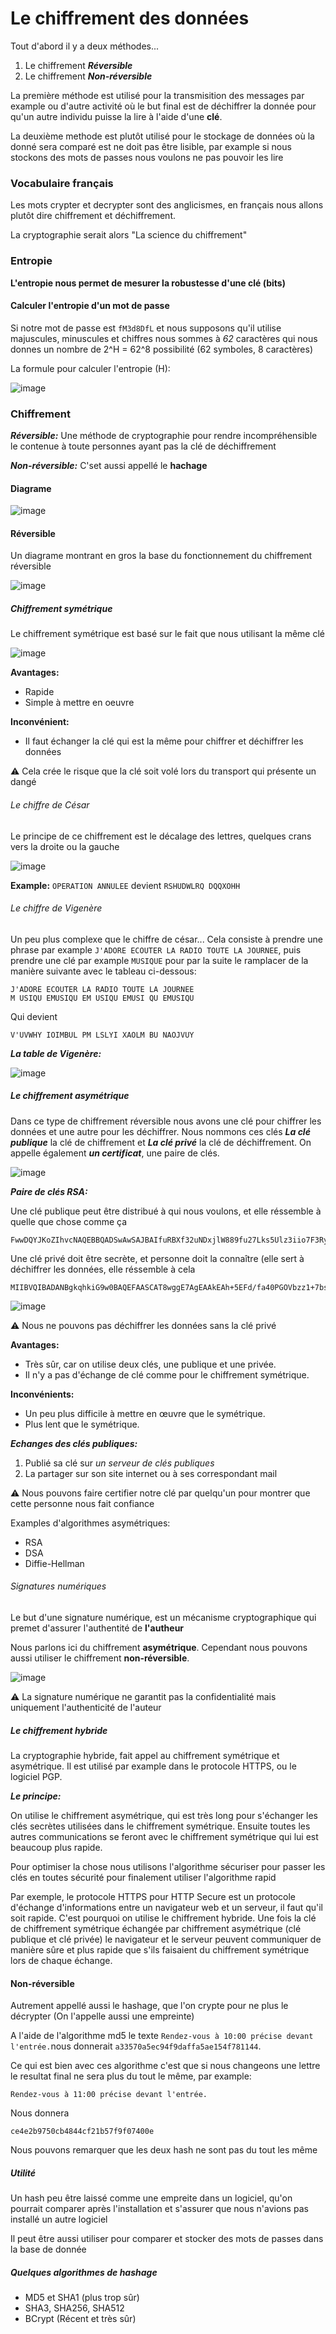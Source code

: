# Le chiffrement des données 

Tout d'abord il y a deux méthodes...

1. Le chiffrement ***Réversible***
2. Le chiffrement ***Non-réversible***

La première méthode est utilisé pour la transmisition des messages par example ou d'autre activité où le but final est de déchiffrer la donnée pour qu'un autre individu puisse la lire à l'aide d'une **clé**. 

La deuxième methode est plutôt utilisé pour le stockage de données où la donné sera comparé est ne doit pas être lisible, par example si nous stockons des mots de passes nous voulons ne pas pouvoir les lire

### Vocabulaire français 

Les mots crypter et decrypter sont des anglicismes, en français nous allons plutôt dire chiffrement et déchiffrement. 

La cryptographie serait alors "La science du chiffrement"

### Entropie

**L'entropie nous permet de mesurer la robustesse d'une clé (bits)**

#### Calculer l'entropie d'un mot de passe 

Si notre mot de passe est ```fM3d8DfL``` et nous supposons qu'il utilise majuscules, minuscules et chiffres nous sommes à *62* caractères qui nous donnes un nombre de 2^H = 62^8 possibilité (62 symboles, 8 caractères)

La formule pour calculer l'entropie (H):

![image](https://user-images.githubusercontent.com/73474137/160009897-4acbefaa-2f82-4384-a427-a54fb4e6a651.png)

### Chiffrement

***Réversible:*** Une méthode de cryptographie pour rendre incompréhensible le contenue à toute personnes ayant pas la clé de déchiffrement

***Non-réversible:*** C'set aussi appellé le **hachage** 

#### Diagrame

![image](https://user-images.githubusercontent.com/73474137/159997114-fa0908e9-79e7-4362-9282-eee2f948c0e9.png)

#### Réversible

Un diagrame montrant en gros la base du fonctionnement du chiffrement réversible

![image](https://user-images.githubusercontent.com/73474137/159999153-3fc208e2-b087-4c78-a2ec-5a8e0a4e30c2.png)

##### Chiffrement symétrique

Le chiffrement symétrique est basé sur le fait que nous utilisant la même clé

![image](https://user-images.githubusercontent.com/73474137/159999613-80ace1c0-c2be-42f5-8a55-c67b70a76089.png)

**Avantages:**

- Rapide
- Simple à mettre en oeuvre

**Inconvénient:**

- Il faut échanger la clé qui est la même pour chiffrer et déchiffrer les données

⚠ Cela crée le risque que la clé soit volé lors du transport qui présente un dangé

###### Le chiffre de César

Le principe de ce chiffrement est le décalage des lettres, quelques crans vers la droite ou la gauche

![image](https://user-images.githubusercontent.com/73474137/160001457-71281938-9e0d-4d08-b6f0-63dff8d89af8.png)

**Example:** ```OPERATION ANNULEE``` devient ```RSHUDWLRQ DQQXOHH```

###### Le chiffre de Vigenère

Un peu plus complexe que le chiffre de césar... Cela consiste à prendre une phrase par example ```J'ADORE ECOUTER LA RADIO TOUTE LA JOURNEE```, puis prendre une clé par example ```MUSIQUE``` pour par la suite le ramplacer de la manière suivante avec le tableau ci-dessous:
 
```
J'ADORE ECOUTER LA RADIO TOUTE LA JOURNEE
M USIQU EMUSIQU EM USIQU EMUSI QU EMUSIQU
```

Qui devient

```
V'UVWHY IOIMBUL PM LSLYI XAOLM BU NAOJVUY
```

***La table de Vigenère:***

![image](https://user-images.githubusercontent.com/73474137/160005335-7be08941-8bb3-497f-b9f8-6465c84be46a.png)

##### Le chiffrement asymétrique

Dans ce type de chiffrement réversible nous avons une clé pour chiffrer les données et une autre pour les déchiffrer. Nous nommons ces clés ***La clé publique*** la clé de chiffrement et ***La clé privé*** la clé de déchiffrement. On appelle également ***un certificat***, une paire de clés.

![image](https://user-images.githubusercontent.com/73474137/160010777-a73fd248-29df-43e9-9268-70726554fe7f.png)

***Paire de clés RSA:***

Une clé publique peut être distribué à qui nous voulons, et elle réssemble à quelle que chose comme ça 
```
FwwDQYJKoZIhvcNAQEBBQADSwAwSAJBAIfuRBXf32uNDxjlW889fu27Lks5Ulz3iio7F3Ry0peETVkx1pPm3ENbTx8AK8o+0graPDiCJVpikUoTaYF5GGsCAwEAAQ==
```

Une clé privé doit être secrète, et personne doit la connaître (elle sert à déchiffrer les données, elle réssemble à cela
```
MIIBVQIBADANBgkqhkiG9w0BAQEFAASCAT8wggE7AgEAAkEAh+5EFd/fa40PGOVbzz1+7bsuSzlSXPeKKjsXdHLSl4RNWTHWk+bcQ1tPHwAryj7SCto8OIIlWmKRShNpgXkYawIDAQABAkAaF55yJHsahgUz3jL1YPSQZbHJNsOcnNekq5sg+zl5Y+BmvDrIOy3yFwT01RvyxWX8a7lQjTh7z3yHL428auABAiEAvCN7RtQgoYYUkoigJppL0zbh2xWh0C67E0crOLJvNGsCIQC49fb/qdaL3k4AJtD8euPr0zPtoBkL+MfM/tXba/asAQIhAIUDGN8EjmVkJBtNWNyx7bXQcXGxI4vJ3h1NDbOyA4ktAiEAk+Yy1StE4OEpdBuV316RJIDlNC1h+d28PuLDtUp2nAECIHPL1W3iF9tJSkOKrxyiE9seGNxMm6RVAuE4GRTQoTWa
```

![image](https://user-images.githubusercontent.com/73474137/160011696-602269b0-e66e-4003-9b7f-08f5cd76e946.png)

⚠ Nous ne pouvons pas déchiffrer les données sans la clé privé

**Avantages:**

- Très sûr, car on utilise deux clés, une publique et une privée.
- Il n'y a pas d'échange de clé comme pour le chiffrement symétrique.

**Inconvénients:**

- Un peu plus difficile à mettre en œuvre que le symétrique.
- Plus lent que le symétrique.

***Echanges des clés publiques:***

1. Publié sa clé sur *un serveur de clés publiques*
2. La partager sur son site internet ou à ses correspondant mail

⚠ Nous pouvons faire certifier notre clé par quelqu'un pour montrer que cette personne nous fait confiance

Examples d'algorithmes asymétriques:

- RSA
- DSA
- Diffie-Hellman

###### Signatures numériques

Le but d'une signature numérique, est un mécanisme cryptographique qui premet d'assurer l'authentité de **l'autheur**

Nous parlons ici du chiffrement **asymétrique**. Cependant nous pouvons aussi utiliser le chiffrement **non-réversible**.

![image](https://user-images.githubusercontent.com/73474137/160019154-023241ac-0732-47ce-b8ee-4d77371c4595.png)

⚠ La signature numérique ne garantit pas la confidentialité mais uniquement l'authenticité de l'auteur

##### Le chiffrement hybride

La cryptographie hybride, fait appel au chiffrement symétrique et asymétrique. Il est utilisé par example dans le protocole HTTPS, ou le logiciel PGP.

***Le principe:***

On utilise le chiffrement asymétrique, qui est très long pour s'échanger les clés secrètes utilisées dans le chiffrement symétrique. Ensuite toutes les autres communications se feront avec le chiffrement symétrique qui lui est beaucoup plus rapide.

Pour optimiser la chose nous utilisons l'algorithme sécuriser pour passer les clés en toutes sécurité pour finalement utiliser l'algorithme rapid

Par exemple, le protocole HTTPS pour HTTP Secure est un protocole d'échange d'informations entre un navigateur web et un serveur, il faut qu'il soit rapide. C'est pourquoi on utilise le chiffrement hybride. Une fois la clé de chiffrement symétrique échangée par chiffrement asymétrique (clé publique et clé privée) le navigateur et le serveur peuvent communiquer de manière sûre et plus rapide que s'ils faisaient du chiffrement symétrique lors de chaque échange.

#### Non-réversible

Autrement appellé aussi le hashage, que l'on crypte pour ne plus le décrypter (On l'appelle aussi une empreinte)

A l'aide de l'algorithme md5 le texte ```Rendez-vous à 10:00 précise devant l'entrée.```nous donnerait ```a33570a5ec94f9daffa5ae154f781144```.

Ce qui est bien avec ces algorithme c'est que si nous changeons une lettre le resultat final ne sera plus du tout le même, par example:

```
Rendez-vous à 11:00 précise devant l'entrée.
```

Nous donnera 

```
ce4e2b9750cb4844cf21b57f9f07400e
```

Nous pouvons remarquer que les deux hash ne sont pas du tout les même

##### Utilité

Un hash peu être laissé comme une empreite dans un logiciel, qu'on pourrait comparer après l'installation et s'assurer que nous n'avions pas installé un autre logiciel

Il peut être aussi utiliser pour comparer et stocker des mots de passes dans la base de donnée

##### Quelques algorithmes de hashage

- MD5 et SHA1 (plus trop sûr)
- SHA3, SHA256, SHA512 
- BCrypt (Récent et très sûr)
